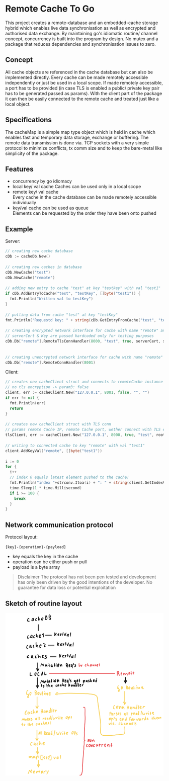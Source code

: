 # Remote Cache To Go

This project creates a remote-database and an embedded-cache storage hybrid which enables live data synchronisation as well as encrypted and authorised data exchange.
By maintaining go's idiomatic routine/ channel concept, concurrency is built into the program by design. No mutex and a package that reduces dependencies and synchronisation issues to zero.

## Concept

All cache objects are referenced in the cache database but can also be implemented directly. Every cache can be made remotely accessible independently or just be used in a local scope. If made remotely accessible, a port has to be provided (in case TLS is enabled a public/ private key pair has to be generated passed as params). With the client part of the package it can then be easily connected to the remote cache and treated just like a local object.

## Specifications

The cacheMap is a simple map type object which is held in cache which enables fast and temporary data storage, exchange or buffering. The remote data transmission is done via. TCP sockets with a very simple protocol to minimize conflicts, tx comm size and to keep the bare-metal like simplicity of the package.

## Features

- concurrency by go idiomacy
- local key/ val cache
Caches can be used only in a local scope
- remote key/ val cache  <br>
Every cache in the cache database can be made remotely accessible individually
- key/val cache can be used as queue <br>
Elements can be requested by the order they have been onto pushed


## Example


Server:
``` go
// creating new cache database
cDb := cacheDb.New()

// creating new caches in database
cDb.NewCache("test")
cDb.NewCache("remote")

// adding new entry to cache "test" at key "testkey" with val "test1"
if cDb.AddEntryToCache("test", "testKey", []byte("test1")) {
  fmt.Println("Written val to testKey")
}

// pulling data from cache "test" at key "testKey"
fmt.Println("Requestd key: " + string(cDb.GetEntryFromCache("test", "testKey")))

// creating encrypted network interface for cache with name "remote" and the password hash "test" and enabled dosProtection
// serverCert & Key are passed hardcoded only for testing purposes
cDb.Db["remote"].RemoteTlsConnHandler(8000, "test", true, serverCert, serverKey)


// creating unencrypted network interface for cache with name "remote"
cDb.Db["remote"].RemoteConnHandler(8001)
```
Client:
``` go
// creates new cacheClient struct and connects to remoteCache instance
// no tls encryption -> param3: false
client, err := cacheClient.New("127.0.0.1", 8001, false, "", "")
if err != nil {
  fmt.Println(err)
  return
}

// creates new cacheClient struct with TLS conn
// params remote Cache IP, remote Cache port, wether connect with TLS encryption, root Cert for TLS encryption
tlsClient, err := cacheClient.New("127.0.0.1", 8000, true, "test", rootCert)

// writing to connected cache to key "remote" with val "test1"
client.AddKeyVal("remote", []byte("test1"))

i := 0
for {
  i++
  // index 0 equals latest element pushed to the cache! 
  fmt.Println("index "+strconv.Itoa(i) + ": " + string(client.GetIndexVal(i)))
  time.Sleep(1 * time.Millisecond)
  if i >= 100 {
    break
  }
}

```

## Network communication protocol

Protocol layout:

`{key}-{operation}-{payload}`

- key equals the key in the cache
- operation can be either push or pull
- payload is a byte array

> Disclaimer
> The protocol has not been pen tested and development has only been driven by the good intentions of the developer.
> No guarantee for data loss or potential exploitation

## Sketch of routine layout

![sketch.png](media/sketch.png)
